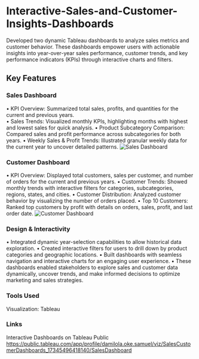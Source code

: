 # Interactive-Sales-and-Customer-Insights-Dashboards
Developed two dynamic Tableau dashboards to analyze sales metrics and customer behavior. These dashboards empower users with actionable insights into year-over-year sales performance, customer trends, and key performance indicators (KPIs) through interactive charts and filters.

## Key Features

### Sales Dashboard

• KPI Overview: Summarized total sales, profits, and quantities for the current and previous years.<br/>
• Sales Trends: Visualized monthly KPIs, highlighting months with highest and lowest sales for quick analysis.
• Product Subcategory Comparison: Compared sales and profit performance across subcategories for both years.
• Weekly Sales & Profit Trends: Illustrated granular weekly data for the current year to uncover detailed patterns.
![Sales Dashboard](https://github.com/user-attachments/assets/b2709872-1317-464d-a0e3-7b24312e2156)

### Customer Dashboard

• KPI Overview: Displayed total customers, sales per customer, and number of orders for the current and previous years.
• Customer Trends: Showed monthly trends with interactive filters for categories, subcategories, regions, states, and cities.
• Customer Distribution: Analyzed customer behavior by visualizing the number of orders placed.
• Top 10 Customers: Ranked top customers by profit with details on orders, sales, profit, and last order date.
![Customer Dashboard](https://github.com/user-attachments/assets/121c7d2e-b868-4ca0-b4e2-052aa06dc8f1)

### Design & Interactivity

• Integrated dynamic year-selection capabilities to allow historical data exploration.
• Created interactive filters for users to drill down by product categories and geographic locations.
• Built dashboards with seamless navigation and interactive charts for an engaging user experience.
• These dashboards enabled stakeholders to explore sales and customer data dynamically, uncover trends, and make informed decisions to optimize marketing and sales strategies.

### Tools Used

Visualization: Tableau

### Links

Interactive Dashboards on Tableau Public https://public.tableau.com/app/profile/damilola.oke.samuel/viz/SalesCustomerDashboards_17345496418140/SalesDashboard

